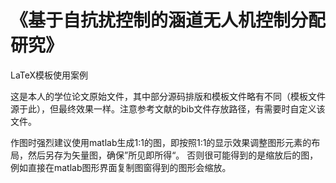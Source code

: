 # 《基于自抗扰控制的涵道无人机控制分配研究》
LaTeX模板使用案例

这是本人的学位论文原始文件，其中部分源码排版和模板文件略有不同（模板文件源于此），但最终效果一样。注意参考文献的bib文件存放路径，有需要时自定义该文件。

作图时强烈建议使用matlab生成1:1的图，即按照1:1的显示效果调整图形元素的布局，然后另存为矢量图，确保”所见即所得“。
否则很可能得到的是缩放后的图，例如直接在matlab图形界面复制图窗得到的图形会缩放。